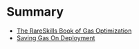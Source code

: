 # Summary

- [The RareSkills Book of Gas Optimization](./chapter_1.md)
- [Saving Gas On Deployment](./chapter_2.md)
